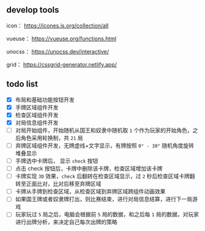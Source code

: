 ## develop tools

icon： <a href="https://icones.js.org/collection/all" _blank>https://icones.js.org/collection/all</a>

vueuse： <a href="https://vueuse.org/functions.html" _blank>https://vueuse.org/functions.html</a>

unocss： <a href="https://unocss.dev/interactive/" _blank>https://unocss.dev/interactive/</a>

grid： <a href="https://cssgrid-generator.netlify.app/" _blank>https://cssgrid-generator.netlify.app/</a>


## todo list

- [x] 布局和基础功能按钮开发
- [x] 手牌区域组件开发
- [x] 检查区域组件开发
- [x] 对局信息组件开发
- [ ] 对局开始组件，开始随机从国王和奴隶中随机取 `1` 个作为玩家的开始角色，之后角色采用轮换制，共 `21` 局
- [ ] 弃牌区域组件开发，无牌虚线+文字显示，有牌按照 `0° - 30°` 随机角度旋转堆叠显示
- [ ] 手牌选中卡牌后， 显示 `check` 按钮
- [ ] 点击 check 按钮后，卡牌中删除该卡牌，检查区域增加该卡牌
- [ ] 卡牌实现 `3D` 效果，`check` 后翻转在检查区域显示，过 `2` 秒后检查区域卡牌翻转至正面比对，比对后移至弃牌区域
- [ ] 卡牌从手牌到检查区域，从检查区域到弃牌区域跨组件动画效果
- [ ] 如果国王牌或者奴隶牌打出，则比赛结束，进行对局信息结算，进行下一局游戏
- [ ] 玩家玩过 `5` 局之后，电脑会根据前 `5` 局的数据，和之后每 `1` 局的数据，对玩家进行出牌分析，来决定自己每次出牌的策略
